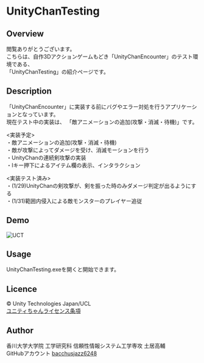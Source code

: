 # UnityChanTesting

## Overview
閲覧ありがとうございます。  
こちらは、自作3Dアクションゲームもどき「UnityChanEncounter」のテスト環境である、  
「UnityChanTesting」の紹介ページです。

## Description
「UnityChanEncounter」に実装する前にバグやエラー対処を行うアプリケーションとなっています。  
現在テスト中の実装は、
「敵アニメーションの追加(攻撃・消滅・待機)」です。

<実装予定>  
・敵アニメーションの追加(攻撃・消滅・待機)  
・敵が攻撃によってダメージを受け、消滅モーションを行う  
・UnityChanの連続剣攻撃の実装  
・Iキー押下によるアイテム欄の表示、インタラクション  

<実装テスト済み>  
・(1/29)UnityChanの剣攻撃が、剣を振った時のみダメージ判定が出るようにする  
・(1/31)範囲内侵入による敵モンスターのプレイヤー追従  

## Demo
![UCT](https://user-images.githubusercontent.com/59596135/73514729-22251600-4436-11ea-93c8-04888ca83231.PNG)

## Usage
UnityChanTesting.exeを開くと開始できます。

## Licence
© Unity Technologies Japan/UCL  
[ユニティちゃんライセンス条項](https://unity-chan.com/contents/guideline/)

## Author  
香川大学大学院 工学研究科 信頼性情報システム工学専攻 土居高輔  
GitHubアカウント [bacchusjazz6248](https://github.com/bacchusjazz6248)

